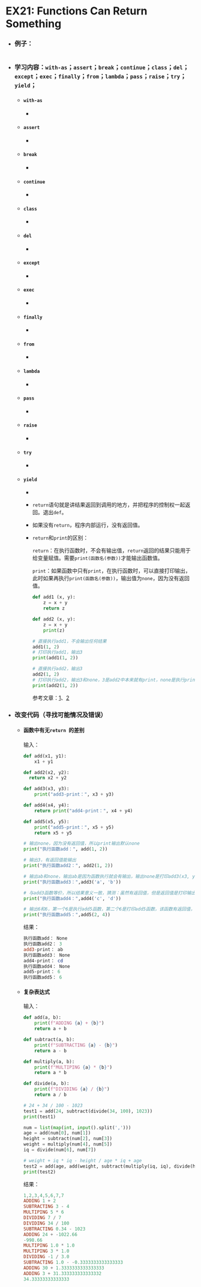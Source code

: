 # EX21: Functions Can Return Something 

* ### 例子：

  ```python
  
  ```
  
* ### 学习内容：`with-as`；`assert`；`break`；`continue`；`class`；`del`；`except`；`exec`；`finally`；`from`；`lambda`；`pass`；`raise`；`try`；`yield`；

  * #### `with-as`

    * 

  * #### `assert`
  
    * 
  
  * #### `break`
  
    * 
  
  * #### `continue`
  
    * 
  
  * #### `class`
  
    * 
  
  * #### `del`
  
    * 
  
  * #### `except`
  
    * 
  
  * #### `exec`
  
    * 
  
  * #### `finally`
  
    * 
  
  * #### `from`
  
    * 
  
  * #### `lambda`
  
    * 
  
  * #### `pass`
  
    * 
  
  * #### `raise`
  
    * 
  
  * #### `try`
  
    * 
  
  * #### `yield`
  
    * 
  
    * `return`语句就是讲结果返回到调用的地方，并把程序的控制权一起返回。退出`def`。
  
    * 如果没有`return`，程序内部运行，没有返回值。
    
    * `return`和`print`的区别：
    
        `return`：在执行函数时，不会有输出值，`return`返回的结果只能用于给变量赋值。需要`print(函数名(参数))`才能输出函数值。
    
        `print`：如果函数中只有`print`，在执行函数时，可以直接打印输出，此时如果再执行`print(函数名(参数))`，输出值为`none`，因为没有返回值。
    
        ```python
        def add1 (x, y):
            z = x + y
            return z
        
        def add2 (x, y):
            z = x + y
            print(z)
        
        # 直接执行add1，不会输出任何结果
        add1(1, 2)
        # 打印执行add1，输出3
        print(add1(1, 2))
        
        # 直接执行add2，输出3
        add2(1, 2)
        # 打印执行add2，输出3和none，3是add2中本来就有print，none是执行print()的结果，因为没有return，所以返回none。
        print(add2(1, 2))
        ```
    
        参考文章：[1](https://www.cnblogs.com/lincappu/p/8146141.html)、[2](https://www.cnblogs.com/huskiesir/p/10376393.html)
  
* ### 改变代码（寻找可能情况及错误）

  * #### 函数中有无`return `的差别

    输入：

    ```python
    def add(x1, y1):
        x1 + y1
    
    def add2(x2, y2):
      return x2 + y2
    
    def add3(x3, y3):
        print("add3-print：", x3 + y3)
    
    def add4(x4, y4):
        return print("add4-print：", x4 + y4)
    
    def add5(x5, y5):
        print("add5-print：", x5 + y5)
        return x5 + y5
    
    # 输出none，因为没有返回值，所以print输出默认none
    print("执行函数add：", add(1, 2))
    
    # 输出3，有返回值能输出
    print("执行函数add2：", add2(1, 2)) 
    
    # 输出ab和none，输出ab是因为函数执行就会有输出，输出none是打印add3(x3, y3)这个函数，没有返回值
    print("执行函数add3：",add3('a', 'b')) 
    
    # 与add3函数等价，所以结果意义一致，猜测：虽然有返回值，但是返回值是打印输出，所以返回none
    print("执行函数add4：",add4('c', 'd')) 
    
    # 输出6和6，第一个6是执行add5函数，第二个6是打印add5函数，该函数有返回值，则打印出来
    print("执行函数add5：",add5(2, 4)) 
    ```
    
    结果：
    
    ```powershell
    执行函数add： None
    执行函数add2： 3
    add3-print： ab
    执行函数add3： None
    add4-print： cd
    执行函数add4： None
    add5-print： 6
    执行函数add5： 6
    ```
    
  * #### 复杂表达式
    
    输入：
    
    ```python
    def add(a, b):
        print(f"ADDING {a} + {b}")
        return a + b
    
    def subtract(a, b):
        print(f"SUBTRACTING {a} - {b}")
        return a - b
    
    def multiply(a, b):
        print(f"MULTIPING {a} * {b}")
        return a * b
    
    def divide(a, b):
        print(f"DIVIDING {a} / {b}")
        return a / b
    
    # 24 + 34 / 100 - 1023
    test1 = add(24, subtract(divide(34, 100), 1023))
    print(test1)
    
    num = list(map(int, input().split(',')))
    age = add(num[0], num[1])
    height = subtract(num[2], num[3])
    weight = multiply(num[4], num[5])
    iq = divide(num[6], num[7])
    
    # weight + iq * iq - height / age * iq + age
    test2 = add(age, add(weight, subtract(multiply(iq, iq), divide(height, multiply(age, iq)))))
    print(test2)
    ```
    
    结果：
    
    ```powershell
    1,2,3,4,5,6,7,7
    ADDING 1 + 2
    SUBTRACTING 3 - 4
    MULTIPING 5 * 6
    DIVIDING 7 / 7
    DIVIDING 34 / 100
    SUBTRACTING 0.34 - 1023
    ADDING 24 + -1022.66
    -998.66
    MULTIPING 1.0 * 1.0
    MULTIPING 3 * 1.0
    DIVIDING -1 / 3.0
    SUBTRACTING 1.0 - -0.3333333333333333
    ADDING 30 + 1.3333333333333333
    ADDING 3 + 31.333333333333332
    34.33333333333333
    ```
    
    
  


